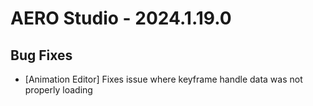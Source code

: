 # AERO Studio - 2024.1.19.0

## Bug Fixes

- [Animation Editor] Fixes issue where keyframe handle data was not properly loading

